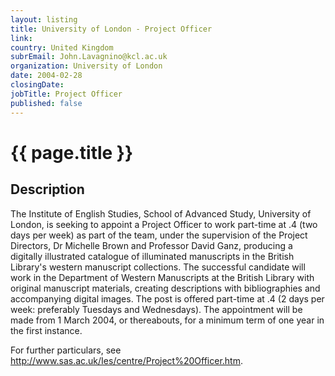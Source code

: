 ```yaml
---
layout: listing
title: University of London - Project Officer
link:
country: United Kingdom
subrEmail: John.Lavagnino@kcl.ac.uk
organization: University of London 
date: 2004-02-28
closingDate: 
jobTitle: Project Officer
published: false
---
```



# {{ page.title }}

## Description



<p>The Institute of English Studies, School of Advanced Study, University of London, is seeking to appoint a Project Officer to work part-time at .4 (two days per week) as part of the team, under the supervision of the Project Directors, Dr Michelle Brown and Professor David Ganz, producing a digitally illustrated catalogue of illuminated manuscripts in the British Library's western manuscript collections. The successful candidate will work in the Department of Western Manuscripts at the British Library with original manuscript materials, creating descriptions with bibliographies and accompanying digital images. The post is offered part-time at .4 (2 days per week: preferably Tuesdays and Wednesdays). The appointment will be made from 1 March 2004, or thereabouts, for a minimum term of one year in the first instance.</p>
<p>For further particulars, see
<a href="http://www.sas.ac.uk/Ies/centre/Project%20Officer.htm">http://www.sas.ac.uk/Ies/centre/Project%20Officer.htm</a>.</p>
